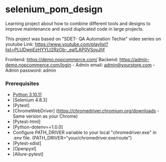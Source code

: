 # selenium_pom_design
Learning project about how to combine different tools and designs to improve maintenance and avoid duplicated code in large projects.

This project was based on "SDET- QA Automation Techie" video series on youtube Link: https://www.youtube.com/playlist?list=PLUDwpEzHYYLt2RzOb-_eafLAP0VSoyJhf

Frontend: https://demo.nopcommerce.com/
Backend: https://admin-demo.nopcommerce.com/login
    - Admin email: admin@yourstore.com
    - Admin password: admin

### Prerequisites
- [Python 3.10.11](https://www.example.com)
- [Selenium 4.8.3]
- [Pytest]
- [ChromeWebDriver] (https://chromedriver.chromium.org/downloads - Same version as your Chrome)
- [Pytest-html]
- [Python-dotenv==1.0.0]
- Configure PATH_DRIVER variable to your local "chromedriver.exe" in .env file. (PATH_DRIVER="your/chromedriver.exe/route")
- [Pytest-xdist]
- [Openpyxl]
- [Allure-pytest]
